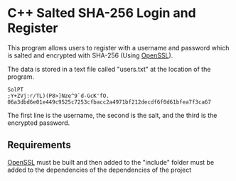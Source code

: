 # C++ Salted SHA-256 Login and Register

This program allows users to register with a username and password which is salted and encrypted with SHA-256 (Using [OpenSSL](https://github.com/openssl/openssl)).

The data is stored in a text file called "users.txt" at the location of the program.
```
SolPT
;Y+ZVj:r/TL)(P8>]Nze^9`d-GcK'fO.
06a3dbd6e01e449c9525c7253cfbacc2a4971bf212decdf6f0d61bfea7f3ca67
```
The first line is the username, the second is the salt, and the third is the encrypted password.

## Requirements

[OpenSSL](https://github.com/openssl/openssl) must be built and then added to the "include" folder must be added to the dependencies of the dependencies of the project